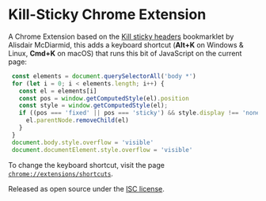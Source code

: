 # Kill-Sticky Chrome Extension

A Chrome Extension based on the [Kill sticky headers](https://alisdair.mcdiarmid.org/kill-sticky-headers/) bookmarklet by Alisdair McDiarmid, this adds a keyboard shortcut (**Alt+K** on Windows & Linux, **Cmd+K** on macOS) that runs this bit of JavaScript on the current page:

```js
 const elements = document.querySelectorAll('body *')
 for (let i = 0; i < elements.length; i++) {
   const el = elements[i]
   const pos = window.getComputedStyle(el).position
   const style = window.getComputedStyle(el);
   if ((pos === 'fixed' || pos === 'sticky') && style.display !== 'none') {
     el.parentNode.removeChild(el)
   }
 }
 document.body.style.overflow = 'visible'
 document.documentElement.style.overflow = 'visible'
```

To change the keyboard shortcut, visit the page [`chrome://extensions/shortcuts`](chrome://extensions/shortcuts).

Released as open source under the [ISC license](LICENSE).

